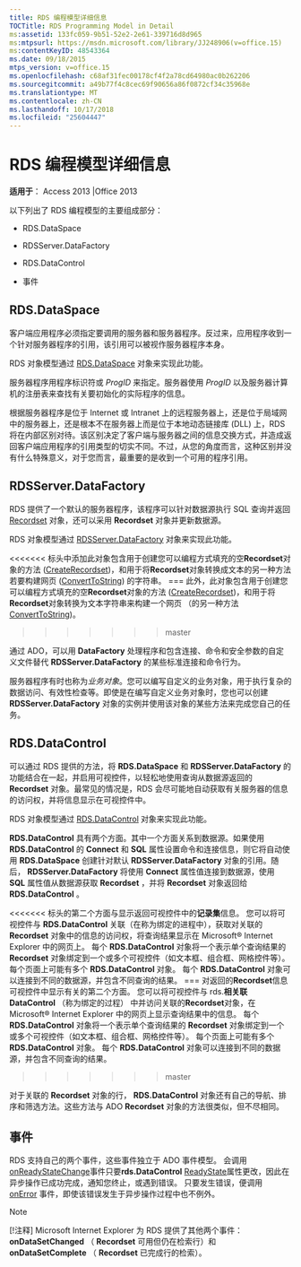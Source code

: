```yaml
---
title: RDS 编程模型详细信息
TOCTitle: RDS Programming Model in Detail
ms:assetid: 133fc059-9b51-52e2-2e61-339716d8d965
ms:mtpsurl: https://msdn.microsoft.com/library/JJ248906(v=office.15)
ms:contentKeyID: 48543364
ms.date: 09/18/2015
mtps_version: v=office.15
ms.openlocfilehash: c68af31fec00178cf4f2a78cd64980ac0b262206
ms.sourcegitcommit: a49b77f4c8cec69f90656a86f0872cf34c35968e
ms.translationtype: MT
ms.contentlocale: zh-CN
ms.lasthandoff: 10/17/2018
ms.locfileid: "25604447"
---
```

# <a name="rds-programming-model-in-detail"></a>RDS 编程模型详细信息


**适用于**： Access 2013 |Office 2013



以下列出了 RDS 编程模型的主要组成部分：

  - RDS.DataSpace

  - RDSServer.DataFactory

  - RDS.DataControl

  - 事件

## <a name="rdsdataspace"></a>RDS.DataSpace

客户端应用程序必须指定要调用的服务器和服务器程序。反过来，应用程序收到一个针对服务器程序的引用，该引用可以被视作服务器程序本身。

RDS 对象模型通过 [RDS.DataSpace](dataspace-object-rds.md) 对象来实现此功能。

服务器程序用程序标识符或 *ProgID* 来指定。服务器使用 *ProgID* 以及服务器计算机的注册表来查找有关要初始化的实际程序的信息。

根据服务器程序是位于 Internet 或 Intranet 上的远程服务器上，还是位于局域网中的服务器上，还是根本不在服务器上而是位于本地动态链接库 (DLL) 上，RDS 将在内部区别对待。该区别决定了客户端与服务器之间的信息交换方式，并造成返回客户端应用程序的引用类型的切实不同。不过，从您的角度而言，这种区别并没有什么特殊意义，对于您而言，最重要的是收到一个可用的程序引用。

## <a name="rdsserverdatafactory"></a>RDSServer.DataFactory

RDS 提供了一个默认的服务器程序，该程序可以针对数据源执行 SQL 查询并返回 [Recordset](recordset-object-ado.md) 对象，还可以采用 **Recordset** 对象并更新数据源。

RDS 对象模型通过 [RDSServer.DataFactory](datafactory-object-rdsserver.md) 对象来实现此功能。

<<<<<<< 标头中添加此对象包含用于创建您可以编程方式填充的空**Recordset**对象的方法 ([CreateRecordset](createrecordset-method-rds.md))，和用于将**Recordset**对象转换成文本的另一种方法若要构建网页 ([ConvertToString](converttostring-method-rds.md)) 的字符串。
=== 此外，此对象包含用于创建您可以编程方式填充的空**Recordset**对象的方法 ([CreateRecordset](createrecordset-method-rds.md))，和用于将**Recordset**对象转换为文本字符串来构建一个网页 （的另一种方法[ConvertToString](converttostring-method-rds.md))。
>>>>>>> master

通过 ADO，可以用 **DataFactory** 处理程序和包含连接、命令和安全参数的自定义文件替代 **RDSServer.DataFactory** 的某些标准连接和命令行为。

服务器程序有时也称为*业务对象*。您可以编写自定义的业务对象，用于执行复杂的数据访问、有效性检查等。即使是在编写自定义业务对象时，您也可以创建 **RDSServer.DataFactory** 对象的实例并使用该对象的某些方法来完成您自己的任务。

## <a name="rdsdatacontrol"></a>RDS.DataControl

可以通过 RDS 提供的方法，将 **RDS.DataSpace** 和 **RDSServer.DataFactory** 的功能结合在一起，并启用可视控件，以轻松地使用查询从数据源返回的 **Recordset** 对象。最常见的情况是，RDS 会尽可能地自动获取有关服务器的信息的访问权，并将信息显示在可视控件中。

RDS 对象模型通过 [RDS.DataControl](datacontrol-object-rds.md) 对象来实现此功能。

**RDS.DataControl** 具有两个方面。其中一个方面关系到数据源。如果使用 **RDS.DataControl** 的 **Connect** 和 **SQL** 属性设置命令和连接信息，则它将自动使用 **RDS.DataSpace** 创建针对默认 **RDSServer.DataFactory** 对象的引用。随后， **RDSServer.DataFactory** 将使用 **Connect** 属性值连接到数据源，使用 **SQL** 属性值从数据源获取 **Recordset** ，并将 **Recordset** 对象返回给 **RDS.DataControl** 。

<<<<<<< 标头的第二个方面与显示返回可视控件中的**记录集**信息。 您可以将可视控件与 **RDS.DataControl** 关联（在称为绑定的进程中），获取对关联的 **Recordset** 对象中的信息的访问权，将查询结果显示在 Microsoft® Internet Explorer 中的网页上。 每个 **RDS.DataControl** 对象将一个表示单个查询结果的 **Recordset** 对象绑定到一个或多个可视控件（如文本框、组合框、网格控件等）。 每个页面上可能有多个 **RDS.DataControl** 对象。 每个 **RDS.DataControl** 对象可以连接到不同的数据源，并包含不同查询的结果。
=== 对返回的**Recordset**信息可视控件中显示有关的第二个方面。 您可以将可视控件与 rds.**相关联DataControl** （称为绑定的过程） 中并访问关联的**Recordset**对象，在 Microsoft® Internet Explorer 中的网页上显示查询结果中的信息。 每个 **RDS.DataControl** 对象将一个表示单个查询结果的 **Recordset** 对象绑定到一个或多个可视控件（如文本框、组合框、网格控件等）。 每个页面上可能有多个 **RDS.DataControl** 对象。 每个 **RDS.DataControl** 对象可以连接到不同的数据源，并包含不同查询的结果。
>>>>>>> master

对于关联的 **Recordset** 对象的行， **RDS.DataControl** 对象还有自己的导航、排序和筛选方法。这些方法与 ADO **Recordset** 对象的方法很类似，但不尽相同。

## <a name="events"></a>事件

RDS 支持自己的两个事件，这些事件独立于 ADO 事件模型。 会调用[onReadyStateChange](onreadystatechange-event-rds.md)事件只要**rds.DataControl** [ReadyState](readystate-property-rds.md)属性更改，因此在异步操作已成功完成，通知您终止，或遇到错误。 只要发生错误，便调用 [onError](onerror-event-rds.md) 事件，即使该错误发生于异步操作过程中也不例外。


> [!NOTE]
> <P>[!注释] Microsoft Internet Explorer 为 RDS 提供了其他两个事件： <STRONG>onDataSetChanged</STRONG> （ <STRONG>Recordset</STRONG> 可用但仍在检索行）和 <STRONG>onDataSetComplete</STRONG> （ <STRONG>Recordset</STRONG> 已完成行的检索）。</P>


